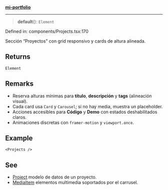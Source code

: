 [**mi-portfolio**](../../../README.md)

***

> **default**(): `Element`

Defined in: components/Projects.tsx:170

Sección “Proyectos” con grid responsivo y cards de altura alineada.

## Returns

`Element`

## Remarks

- Reserva alturas mínimas para **título**, **descripción** y **tags** (alineación visual).
- Cada card usa `Card` y `Carousel`; si no hay media, muestra un placeholder.
- Acciones accesibles para **Código** y **Demo** con estados deshabilitados claros.
- Animaciones discretas con `framer-motion` y `viewport.once`.

## Example

```tsx
<Projects />
```

## See

 - [Project](../../../data/projects/type-aliases/Project.md) modelo de datos de un proyecto.
 - [MediaItem](../../../data/projects/type-aliases/MediaItem.md) elementos multimedia soportados por el carrusel.
